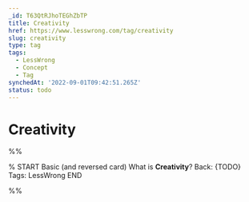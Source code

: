 ```yaml
---
_id: T63QtRJhoTEGhZbTP
title: Creativity
href: https://www.lesswrong.com/tag/creativity
slug: creativity
type: tag
tags:
  - LessWrong
  - Concept
  - Tag
synchedAt: '2022-09-01T09:42:51.265Z'
status: todo
---
```


# Creativity


%%

% START
Basic (and reversed card)
What is **Creativity**?
Back: {TODO}
Tags: LessWrong
END

%%
	
